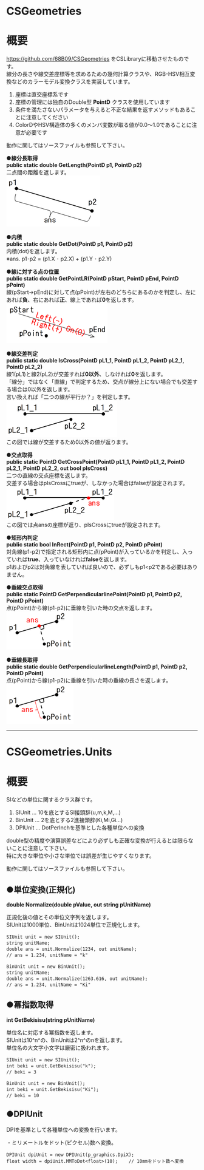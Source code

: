 ﻿# CSGeometries
**概要**
==========
https://github.com/68B09/CSGeometries をCSLibraryに移動させたものです。  
線分の長さや線交差座標等を求めるための幾何計算クラスや、RGB-HSV相互変換などのカラーモデル変換クラスを実装しています。  
1. 座標は直交座標系です  
1. 座標の管理には独自のDouble型 **PointD** クラスを使用しています  
1. 条件を満たさないパラメータを与えると不正な結果を返すメソッドもあることに注意してください  
1. ColorDやHSV構造体の多くのメンバ変数が取る値が0.0～1.0であることに注意が必要です

動作に関してはソースファイルも参照して下さい。  

●**線分長取得**  
**public static double GetLength(PointD p1, PointD p2)**  
二点間の距離を返します。  
![GetLine](image/GetLine.png)

●**内積**  
**public static double GetDot(PointD p1, PointD p2)**  
内積(dot)を返します。  
※ans.  p1･p2 = (p1.X ･ p2.X) + (p1.Y ･ p2.Y)  

●**線に対する点の位置**  
**public static double GetPointLR(PointD pStart, PointD pEnd, PointD pPoint)**  
線(pStart→pEnd)に対して点(pPoint)が左右のどちらにあるのかを判定し、左にあれば**負**、右にあれば**正**、線上であれば**0**を返します。  
![GetPointLR.png](image/GetPointLR.png)

●**線交差判定**  
**public static double IsCross(PointD pL1_1, PointD pL1_2, PointD pL2_1, PointD pL2_2)**  
線1(pL1)と線2(pL2)が交差すれば**0以外**、しなければ**0**を返します。  
「線分」ではなく「直線」で判定するため、交点が線分上にない場合でも交差する場合は0以外を返します。  
言い換えれば「二つの線が平行か？」を判定します。  
![IsCross.png](image/IsCross.png)  
この図では線が交差するため0以外の値が返ります。  

●**交点取得**  
**public static PointD GetCrossPoint(PointD pL1_1, PointD pL1_2, PointD pL2_1, PointD pL2_2, out bool pIsCross)**  
二つの直線の交点座標を返します。  
交差する場合はpIsCrossにtrueが、しなかった場合はfalseが設定されます。  
![GetCrossPoint.png](image/GetCrossPoint.png)  
この図では点ansの座標が返り、pIsCrossにtrueが設定されます。  

●**矩形内判定**  
**public static bool InRect(PointD p1, PointD p2, PointD pPoint)**  
対角線(p1-p2)で指定される矩形内に点(pPoint)が入っているかを判定し、入っていれば**true**、入っていなければ**false**を返します。  
p1およびp2は対角線を表していれば良いので、必ずしもp1&lt;p2である必要はありません。  

●**垂線交点取得**  
**public static PointD GetPerpendicularlinePoint(PointD p1, PointD p2, PointD pPoint)**  
点(pPoint)から線(p1-p2)に垂線を引いた時の交点を返します。  
![GetPerpendicularlinePoint.png](image/GetPerpendicularlinePoint.png)  

●**垂線長取得**  
**public static double GetPerpendicularlineLength(PointD p1, PointD p2, PointD pPoint)**  
点(pPoint)から線(p1-p2)に垂線を引いた時の垂線の長さを返します。  
![GetPerpendicularlineLength.png](image/GetPerpendicularlineLength.png)  





------
# CSGeometries.Units
**概要**
==========
SIなどの単位に関するクラス群です。  
1. SIUnit … 10を底とするSI接頭辞(u,m,k,M,...)  
1. BinUnit … 2を底とする2進接頭辞(Ki,Mi,Gi...)  
1. DPIUnit … DotPerInchを基準とした各種単位への変換  
     
double型の精度や演算誤差などにより必ずしも正確な変換が行えるとは限らないことに注意して下さい。  
特に大きな単位や小さな単位では誤差が生じやすくなります。  

動作に関してはソースファイルも参照して下さい。  

●**単位変換(正規化)**
------
**double Normalize(double pValue, out string pUnitName)**  
  
正規化後の値とその単位文字列を返します。  
SIUnitは1000単位、BinUnitは1024単位で正規化します。  
```
SIUnit unit = new SIUnit();
string unitName;
double ans = unit.Normalize(1234, out unitName);
// ans = 1.234, unitName = "k"
```

```
BinUnit unit = new BinUnit();
string unitName;
double ans = unit.Normalize(1263.616, out unitName);
// ans = 1.234, unitName = "Ki"
```
  
●**冪指数取得**  
------
**int GetBekisisu(string pUnitName)**  
  
単位名に対応する冪指数を返します。  
SIUnitは10^n^の、BinUnitは2^n^のnを返します。  
単位名の大文字小文字は厳密に扱われます。  
```
SIUnit unit = new SIUnit();
int beki = unit.GetBekisisu("k");
// beki = 3
```

```
BinUnit unit = new BinUnit();
int beki = unit.GetBekisisu("Ki");
// beki = 10
```

●**DPIUnit**  
------
DPIを基準として各種単位への変換を行います。  

・ミリメートルをドット(ピクセル)数へ変換。  
```
DPIUnit dpiUnit = new DPIUnit(p_graphics.DpiX);
float width = dpiUnit.MMToDot<float>(10);    // 10mmをドット数へ変換
```
